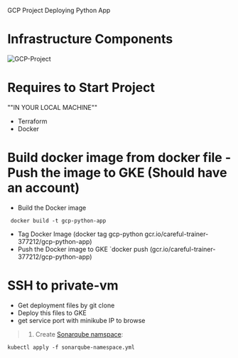 GCP Project Deploying Python App 
# Infrastructure Components
![GCP-Project](https://user-images.githubusercontent.com/118537759/219687279-8204b48d-0e94-4326-90ac-e8f1dfb93220.jpeg)
# Requires to Start Project
""IN YOUR LOCAL MACHINE""
- Terraform
- Docker

# Build docker image from docker file  - Push the image to GKE (Should have an account)

* Build the Docker image  
```
 docker build -t gcp-python-app 
```
* Tag Docker Image (docker tag gcp-python gcr.io/careful-trainer-377212/gcp-python-app)
* Push the Docker image to GKE `docker push (gcr.io/careful-trainer-377212/gcp-python-app)

# SSH to private-vm

* Get deployment files by git clone 
* Deploy this files to GKE 
* get service port with minikube IP to browse


> 1. Create [Sonarqube namspace](sonarqube-namespace.yml):

```
kubectl apply -f sonarqube-namespace.yml
```
